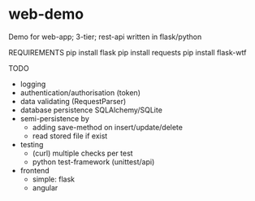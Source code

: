 # web-demo
Demo for web-app; 3-tier; rest-api written in flask/python

REQUIREMENTS
pip install flask
pip install requests
pip install flask-wtf

TODO 
- logging
- authentication/authorisation (token)
- data validating (RequestParser)
- database persistence SQLAlchemy/SQLite
- semi-persistence by 
  - adding save-method on insert/update/delete
  - read stored file if exist
- testing
  - (curl) multiple checks per test
  - python test-framework (unittest/api)
- frontend
  - simple: flask
  - angular
